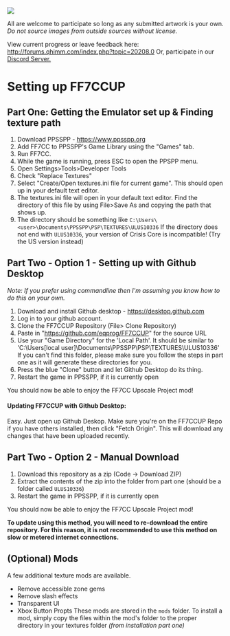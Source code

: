 <img src="https://github.com/eqprog/FF7CCUP/blob/master/logo.png?raw=true" align=center>

All are welcome to participate so long as any submitted artwork is your own. *Do not source images from outside sources without license.*

View current progress or leave feedback here: <a href="http://forums.qhimm.com/index.php?topic=20208.0">http://forums.qhimm.com/index.php?topic=20208.0</a>
Or, participate in our <a href="https://discord.gg/HHMC2UBq4s">Discord Server.</a>

# Setting up FF7CCUP

## Part One: Getting the Emulator set up & Finding texture path

1) Download PPSSPP - https://www.ppsspp.org
2) Add FF7CC to PPSSPP's Game Library using the "Games" tab.
3) Run FF7CC.
4) While the game is running, press ESC to open the PPSPP menu.
5) Open Settings>Tools>Developer Tools
6) Check "Replace Textures"
7) Select "Create/Open textures.ini file for current game". This should open up in your default text editor.
8) The textures.ini file will open in your default text editor. Find the directory of this file by using File>Save As and copying the path that shows up.
9) The directory should be something like `C:\Users\<user>\Documents\PPSSPP\PSP\TEXTURES\ULUS10336` If the directory does not end with `ULUS10336`, your version of Crisis Core is incompatible! (Try the US version instead)

## Part Two - Option 1 - Setting up with Github Desktop
*Note: If you prefer using commandline then I'm assuming you know how to do this on your own.*

1) Download and install Github desktop - https://desktop.github.com
2) Log in to your github account.
3) Clone the FF7CCUP Repository (File> Clone Repository)
4) Paste in "https://github.com/eqprog/FF7CCUP" for the source URL
5) Use your "Game Directory" for the 'Local Path'. It should be similar to 'C:\Users\[local user]\Documents\PPSSPP\PSP\TEXTURES\ULUS10336\' If you can't find this folder, please make sure you follow the steps in part one as it will generate these directories for you.
6) Press the blue "Clone" button and let Github Desktop do its thing.
7) Restart the game in PPSSPP, if it is currently open

You should now be able to enjoy the FF7CC Upscale Project mod!

#### Updating FF7CCUP with Github Desktop:
Easy. Just open up Github Deskop. Make sure you're on the FF7CCUP Repo if you have others installed, then click "Fetch Origin". This will download any changes that have been uploaded recently.


## Part Two - Option 2 - Manual Download

1) Download this repository as a zip (Code -> Download ZIP)
2) Extract the contents of the zip into the folder from part one (should be a folder called `ULUS10336`)
3) Restart the game in PPSSPP, if it is currently open

You should now be able to enjoy the FF7CC Upscale Project mod!

**To update using this method, you will need to re-download the entire repository. For this reason, it is not recommended to use this method on slow or metered internet connections.**

## (Optional) Mods ##
A few additional texture mods are available.
- Remove accessible zone gems
- Remove slash effects
- Transparent UI
- Xbox Button Propts
These mods are stored in the `mods` folder. 
To install a mod, simply copy the files within the mod's folder to the proper directory in your textures folder *(from installation part one)*
